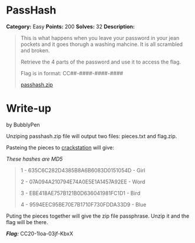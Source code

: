 # PassHash
**Category:** Easy
**Points:** 200
**Solves:** 32
**Description:**

>This is what happens when you leave your password in your jean pockets and it goes thorugh a washing mahcine. It is all scrambled and broken.
>
>Retrieve the 4 parts of the password and use it to access the flag.
>
>Flag is in format: CC##-####-####-####
>
>[passhash.zip](./passhash.zip)

# Write-up
by BubblyPen

Unziping passhash.zip file will output two files: pieces.txt and flag.zip.

Pasteing the pieces to [crackstation](https://crackstation.net/) will give:

*These hashes are MD5*

>1 - 635C6C282D4385B8A6B6083D0151054D - Girl
>
>2 - 07A094A210794E74A0E5E1A1457A92EE - Word
>
>3 - EBE418AE757B121B0D636041981FC1D1 - Bird
>
>4 - 9594EEC95BE70E7B1710F730FDDA33D9 - Blue


Puting the pieces together will give the zip file passphrase. Unzip it and the flag will be there.


***Flag:*** CC20-1loa-03jf-KbxX
